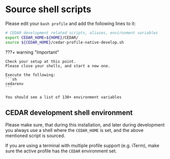 # Source shell scripts

Please edit your `bash profile` and add the following lines to it:

```sh
# CEDAR development related scripts, aliases, environment variables
export CEDAR_HOME=${HOME}/CEDAR/
source ${CEDAR_HOME}/cedar-profile-native-develop.sh
```

???+ warning "Important"

    Check your setup at this point.
    Please close your shells, and start a new one.
    
    Execute the following:
    ```sh
    cedarenv
    ```

    You should see a list of 130+ environment variables

## CEDAR development shell environment

Please make sure, that during this installation, and later during development you always use a shell where the `CEDAR_HOME` is set, and the above mentioned script is sourced.

If you are using a terminal with multiple profile support (e.g. iTerm), make sure the active profile has the `CEDAR` environment set.

